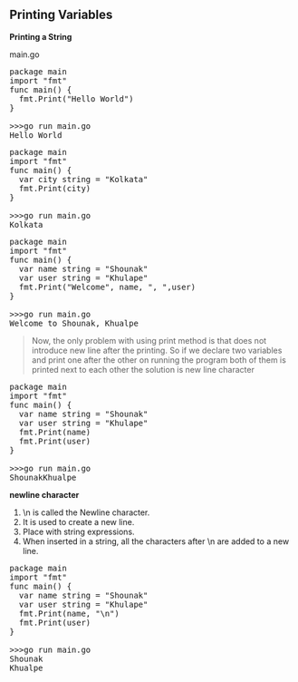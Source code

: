 ## Printing Variables

__Printing a String__

main.go <br>

<pre>
package main
import "fmt"
func main() {
  fmt.Print("Hello World")
}

>>>go run main.go
Hello World
</pre>

<pre>
package main
import "fmt"
func main() {
  var city string = "Kolkata"
  fmt.Print(city)
}

>>>go run main.go
Kolkata
</pre>

<pre>
package main
import "fmt"
func main() {
  var name string = "Shounak"
  var user string = "Khulape"
  fmt.Print("Welcome", name, ", ",user)
}

>>>go run main.go
Welcome to Shounak, Khualpe
</pre>

> Now, the only problem with using print method is that does not introduce new line after the printing. So if we declare two variables and print one after the other on running the program both of them is printed next to each other the solution is new line character

<pre>
package main
import "fmt"
func main() {
  var name string = "Shounak"
  var user string = "Khulape"
  fmt.Print(name)
  fmt.Print(user)
}

>>>go run main.go
ShounakKhualpe
</pre>

__newline character__

1. \n is called the Newline character.<br>
2. It is used to create a new line.<br>
3. Place with string expressions.<br>
4. When inserted in a string, all the characters after \n are added to a new line.<br>

<pre>
package main
import "fmt"
func main() {
  var name string = "Shounak"
  var user string = "Khulape"
  fmt.Print(name, "\n")
  fmt.Print(user)
}

>>>go run main.go
Shounak
Khualpe
</pre>
